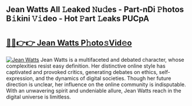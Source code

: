 ## Jean Watts All 𝙻eaked 𝙽u𝚍es - Part-nDi 𝙿hotos B𝚒kini 𝚅𝚒deo - Hot 𝙿art 𝙻eaks PUCpA

# <h2><a href="http://ld3vf6.urlbe.top/?page=Jean+Watts">🔗🔗👉👉 Jean Watts P𝚑oto𝚜Vid𝚎o</a></h2>

[![Jean Watts](https://i.imgur.com/eBuTRDB.gif)](http://ld3vf6.urlbe.top/?page=Jean+Watts)
Jean Watts is a multifaceted and debated character, whose complexities resist easy definition. Her distinctive online style has captivated and provoked critics, generating debates on ethics, self-expression, and the dynamics of digital societies. Though her future direction is unclear, her influence on the online community is indisputable. With an unwavering spirit and undeniable allure, Jean Watts reach in the digital universe is limitless.
